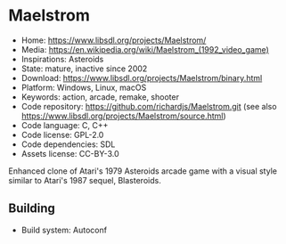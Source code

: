# Maelstrom

- Home: https://www.libsdl.org/projects/Maelstrom/
- Media: https://en.wikipedia.org/wiki/Maelstrom_(1992_video_game)
- Inspirations: Asteroids
- State: mature, inactive since 2002
- Download: https://www.libsdl.org/projects/Maelstrom/binary.html
- Platform: Windows, Linux, macOS
- Keywords: action, arcade, remake, shooter
- Code repository: https://github.com/richardjs/Maelstrom.git (see also https://www.libsdl.org/projects/Maelstrom/source.html)
- Code language: C, C++
- Code license: GPL-2.0
- Code dependencies: SDL
- Assets license: CC-BY-3.0

Enhanced clone of Atari's 1979 Asteroids arcade game with a visual style similar to Atari's 1987 sequel, Blasteroids.

## Building

- Build system: Autoconf
